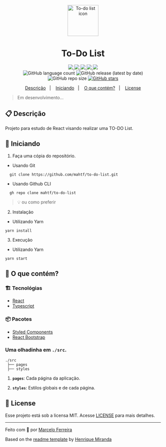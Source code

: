 <p align="center">
  <img alt="To-do list icon" src="./src/assets/icon.png" width="100"/>
</p>
<h1 align="center">
  To-Do List
</h1>

<!-- Badges -->
<p align="center">
  <!-- if your  -->
  <a href="https://github.com/mahtf/to-do-list/graphs/commit-activity" alt="Maintenance">
    <img src="https://img.shields.io/badge/Maintained%3F-yes-1EAE72.svg" />
  </a>

  <!-- if your app is a website -->
  <a href="https://https://mahtf-todolist.netlify.app" alt="Site To-do List">
    <img src="https://img.shields.io/website-up-down-1EAE72-red/https/mahtf-todolist.netlify.app" />
  </a>

  <!-- License -->
  <a href="./LICENSE" alt="License: MIT">
    <img src="https://img.shields.io/badge/License-MIT-1EAE72.svg" />
  </a>

  <!-- codefactor -->
  <a href="https://www.codefactor.io/repository/github/mahtf/to-do-list" alt="CodeFactor">
    <img src="https://www.codefactor.io/repository/github/mahtf/to-do-list/badge" />
  </a>

  <!-- if your app is a website deployed on Netlify -->
  <a href="https://app.netlify.com/sites/mahtf-todolist/deploys" alt="Netlify Status">
    <img src="https://api.netlify.com/api/v1/badges/8ac7e9dc-7f4b-4df3-b446-4ac73e9c0dac/deploy-status" />
  </a>

  <br/>

  <img alt="GitHub language count" src="https://img.shields.io/github/languages/count/mahtf/to-do-list?color=blue">

  <!-- version -->
  <img alt="GitHub release (latest by date)" src="https://img.shields.io/github/v/release/mahtf/to-do-list">

  <!-- GitHub repo size -->
  <img alt="GitHub repo size" src="https://img.shields.io/github/repo-size/mahtf/to-do-list">

  <!-- Social -->  
  <a href="https://github.com/mahtf/to-do-list/stargazers">
    <img alt="GitHub stars" src="https://img.shields.io/github/stars/mahtf/to-do-list?style=social">
  </a>
</p>

<!-- summary -->
<p align="center">
  <a href="#clipboard-descrição">Descrição</a>&nbsp;&nbsp;&nbsp;|&nbsp;&nbsp;&nbsp;
  <a href="#rocket-iniciando">Iniciando</a>&nbsp;&nbsp;&nbsp;|&nbsp;&nbsp;&nbsp;
  <a href="#-o-que-contém">O que contém?</a>&nbsp;&nbsp;&nbsp;|&nbsp;&nbsp;&nbsp;
  <a href="#memo-license">License</a>
</p>

> Em desenvolvimento...

## :clipboard: Descrição
Projeto para estudo de React visando realizar uma TO-DO List. 

## :rocket: Iniciando

1. Faça uma cópia do repositório. 

  - Usando Git
```shell
  git clone https://github.com/mahtf/to-do-list.git
```
  - Usando Github CLI
```shell
  gh repo clone mahtf/to-do-list
```
  > :bulb: ou como preferir

2. Instalação
  - Utilizando Yarn
  ```shell
  yarn install
  ```

3. Execução
  - Utilizando Yarn
  ```shell
  yarn start
  ```


## 🧐 O que contém?

### :building_construction: Tecnológias
- [React](https://pt-br.reactjs.org)
- [Typescript](https://www.typescriptlang.org/)

### :package: Pacotes
- [Styled Components](https://styled-components.com/)
- [React Bootstrap](https://react-bootstrap.github.io/)

### Uma olhadinha em `./src`.

    ./src
     ├── pages
     ├── styles

1.  **`pages`**:  Cada página da aplicação.

2.  **`styles`**: Estilos globais e de cada página.
   

## :memo: License

Esse projeto está sob a licensa MIT. Acesse [LICENSE](LICENSE) para mais detalhes.

---

Feito com 💙 por [Marcelo Ferreira](https://github.com/MahTF)

Based on the [readme template](https://gist.github.com/henry-ns/a00234378353d9ca43e1bfe043202192) by [Henrique Miranda](http://thehenry.dev/)